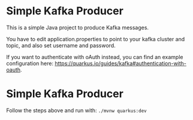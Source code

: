 # Simple Kafka Producer

This is a simple Java project to produce Kafka messages.

You have to edit application.properties to point to your kafka cluster and topic, and also set username and password.

If you want to authenticate with oAuth instead, you can find an example configuration here: https://quarkus.io/guides/kafka#authentication-with-oauth.

# Simple Kafka Producer

Follow the steps above and run with: `./mvnw quarkus:dev`
